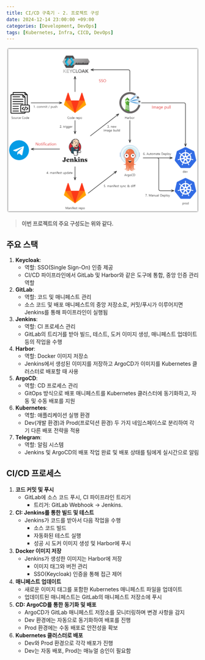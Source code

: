 ```yaml
---
title: CI/CD 구축기 - 2. 프로젝트 구성
date: 2024-12-14 23:00:00 +09:00
categories: [Development, DevOps]
tags: [Kubernetes, Infra, CICD, DevOps]
---
```


![1](assets\post_imgs\2024-12-14-cicd_project_architecture\1.png)

> **이번 프로젝트의 주요 구성도는 위와 같다.**

## **주요 스택**

1. **Keycloak**:
   - 역할: SSO(Single Sign-On) 인증 제공
   - CI/CD 파이프라인에서 GitLab 및 Harbor와 같은 도구에 통합, 중앙 인증 관리 역할
2. **GitLab**:
   - 역할: 코드 및 매니페스트 관리
   - 소스 코드 및 배포 매니페스트의 중앙 저장소로, 커밋/푸시가 이루어지면 Jenkins를 통해 파이프라인이 실행됨
3. **Jenkins**:
   - 역할: CI 프로세스 관리
   - GitLab의 트리거를 받아 빌드, 테스트, 도커 이미지 생성, 매니페스트 업데이트 등의 작업을 수행
4. **Harbor**:
   - 역할: Docker 이미지 저장소
   - Jenkins에서 생성된 이미지를 저장하고 ArgoCD가 이미지를 Kubernetes 클러스터로 배포할 때 사용
5. **ArgoCD**:
   - 역할: CD 프로세스 관리
   - GitOps 방식으로 배포 매니페스트를 Kubernetes 클러스터에 동기화하고, 자동 및 수동 배포를 지원
6. **Kubernetes**:
   - 역할: 애플리케이션 실행 환경
   - Dev(개발 환경)과 Prod(프로덕션 환경) 두 가지 네임스페이스로 분리하여 각기 다른 배포 전략을 적용
7. **Telegram**:
   - 역할: 알림 시스템
   - Jenkins 및 ArgoCD의 배포 작업 완료 및 배포 상태를 팀에게 실시간으로 알림

## **CI/CD 프로세스**

1. **코드 커밋 및 푸시**
   - GitLab에 소스 코드 푸시, CI 파이프라인 트리거
     - 트리거: GitLab Webhook → Jenkins.
2. **CI: Jenkins를 통한 빌드 및 테스트**
   - Jenkins가 코드를 받아서 다음 작업을 수행
     - 소스 코드 빌드
     - 자동화된 테스트 실행
     - 성공 시 도커 이미지 생성 및 Harbor에 푸시
3. **Docker 이미지 저장**
   - Jenkins가 생성한 이미지는 Harbor에 저장
     - 이미지 태그와 버전 관리
     - SSO(Keycloak) 인증을 통해 접근 제어
4. **매니페스트 업데이트**
   - 새로운 이미지 태그를 포함한 Kubernetes 매니페스트 파일을 업데이트
   - 업데이트된 매니페스트는 GitLab의 매니페스트 저장소에 푸시
5. **CD: ArgoCD를 통한 동기화 및 배포**
   - ArgoCD가 GitLab 매니페스트 저장소를 모니터링하며 변경 사항을 감지
   - Dev 환경에는 자동으로 동기화하여 배포를 진행
   - Prod 환경에는 수동 배포로 안전성을 확보
6. **Kubernetes 클러스터로 배포**
   - Dev와 Prod 환경으로 각각 배포가 진행
   - Dev는 자동 배포, Prod는 매뉴얼 승인이 필요함
